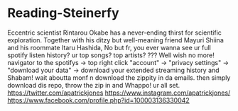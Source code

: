 # Reading-Steinerfy
Eccentric scientist Rintarou Okabe has a never-ending thirst for scientific exploration. Together with his ditzy but well-meaning friend Mayuri Shiina and his roommate Itaru Hashida,
No but fr, you ever wanna see ur full spotify listen history? ur top songs? top artists? ??? Well wish no more! navigator to the spotifys -> top right click "account" -> "privacy settings" -> "download your data" -> download your extended streaming history and Shabam! wait aboutta monf n download the zippity in da emails. then simply download dis repo, throw the zip in and Whappo! ur all set.
https://twitter.com/apatrickjones
https://www.instagram.com/apatrickjones/
https://www.facebook.com/profile.php?id=100003136330042
